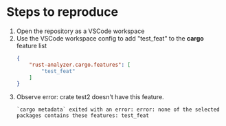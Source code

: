 # Steps to reproduce

1. Open the repository as a VSCode workspace
2. Use the VSCode workspace config to add "test_feat" to the **cargo** feature list
   ```json
   {
       "rust-analyzer.cargo.features": [
           "test_feat"
       ]
   }
   ```
4. Observe error: crate test2 doesn't have this feature.
   ```
   `cargo metadata` exited with an error: error: none of the selected packages contains these features: test_feat
   ```
